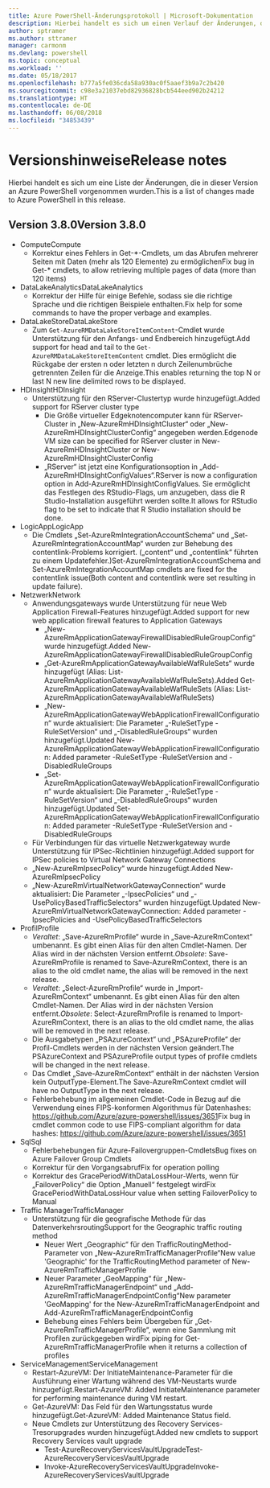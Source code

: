 ```yaml
---
title: Azure PowerShell-Änderungsprotokoll | Microsoft-Dokumentation
description: Hierbei handelt es sich um einen Verlauf der Änderungen, die in der neuesten Version an Azure PowerShell vorgenommen wurden.
author: sptramer
ms.author: sttramer
manager: carmonm
ms.devlang: powershell
ms.topic: conceptual
ms.workload: ''
ms.date: 05/18/2017
ms.openlocfilehash: b777a5fe036cda58a930ac0f5aaef3b9a7c2b420
ms.sourcegitcommit: c98e3a21037ebd82936828bcb544eed902b24212
ms.translationtype: HT
ms.contentlocale: de-DE
ms.lasthandoff: 06/08/2018
ms.locfileid: "34853439"
---
```

# <a name="release-notes"></a><span data-ttu-id="3dceb-103">Versionshinweise</span><span class="sxs-lookup"><span data-stu-id="3dceb-103">Release notes</span></span>

<span data-ttu-id="3dceb-104">Hierbei handelt es sich um eine Liste der Änderungen, die in dieser Version an Azure PowerShell vorgenommen wurden.</span><span class="sxs-lookup"><span data-stu-id="3dceb-104">This is a list of changes made to Azure PowerShell in this release.</span></span>

## <a name="version-380"></a><span data-ttu-id="3dceb-105">Version 3.8.0</span><span class="sxs-lookup"><span data-stu-id="3dceb-105">Version 3.8.0</span></span>
* <span data-ttu-id="3dceb-106">Compute</span><span class="sxs-lookup"><span data-stu-id="3dceb-106">Compute</span></span>
  - <span data-ttu-id="3dceb-107">Korrektur eines Fehlers in Get-\*-Cmdlets, um das Abrufen mehrerer Seiten mit Daten (mehr als 120 Elemente) zu ermöglichen</span><span class="sxs-lookup"><span data-stu-id="3dceb-107">Fix bug in Get-\* cmdlets, to allow retrieving multiple pages of data (more than 120 items)</span></span>
* <span data-ttu-id="3dceb-108">DataLakeAnalytics</span><span class="sxs-lookup"><span data-stu-id="3dceb-108">DataLakeAnalytics</span></span>
  - <span data-ttu-id="3dceb-109">Korrektur der Hilfe für einige Befehle, sodass sie die richtige Sprache und die richtigen Beispiele enthalten.</span><span class="sxs-lookup"><span data-stu-id="3dceb-109">Fix help for some commands to have the proper verbage and examples.</span></span>
* <span data-ttu-id="3dceb-110">DataLakeStore</span><span class="sxs-lookup"><span data-stu-id="3dceb-110">DataLakeStore</span></span>
  - <span data-ttu-id="3dceb-111">Zum `Get-AzureRMDataLakeStoreItemContent`-Cmdlet wurde Unterstützung für den Anfangs- und Endbereich hinzugefügt.</span><span class="sxs-lookup"><span data-stu-id="3dceb-111">Add support for head and tail to the `Get-AzureRMDataLakeStoreItemContent` cmdlet.</span></span> <span data-ttu-id="3dceb-112">Dies ermöglicht die Rückgabe der ersten n oder letzten n durch Zeilenumbrüche getrennten Zeilen für die Anzeige.</span><span class="sxs-lookup"><span data-stu-id="3dceb-112">This enables returning the top N or last N new line delimited rows to be displayed.</span></span>
* <span data-ttu-id="3dceb-113">HDInsight</span><span class="sxs-lookup"><span data-stu-id="3dceb-113">HDInsight</span></span>
  - <span data-ttu-id="3dceb-114">Unterstützung für den RServer-Clustertyp wurde hinzugefügt.</span><span class="sxs-lookup"><span data-stu-id="3dceb-114">Added support for RServer cluster type</span></span>
    + <span data-ttu-id="3dceb-115">Die Größe virtueller Edgeknotencomputer kann für RServer-Cluster in „New-AzureRmHDInsightCluster“ oder „New-AzureRmHDInsightClusterConfig“ angegeben werden.</span><span class="sxs-lookup"><span data-stu-id="3dceb-115">Edgenode VM size can be specified for RServer cluster in New-AzureRmHDInsightCluster or New-AzureRmHDInsightClusterConfig</span></span>
    + <span data-ttu-id="3dceb-116">„RServer“ ist jetzt eine Konfigurationsoption in „Add-AzureRmHDInsightConfigValues“.</span><span class="sxs-lookup"><span data-stu-id="3dceb-116">RServer is now a configuration option in Add-AzureRmHDInsightConfigValues.</span></span> <span data-ttu-id="3dceb-117">Sie ermöglicht das Festlegen des RStudio-Flags, um anzugeben, dass die R Studio-Installation ausgeführt werden sollte.</span><span class="sxs-lookup"><span data-stu-id="3dceb-117">It allows for RStudio flag to be set to indicate that R Studio installation should be done.</span></span>
* <span data-ttu-id="3dceb-118">LogicApp</span><span class="sxs-lookup"><span data-stu-id="3dceb-118">LogicApp</span></span>
  - <span data-ttu-id="3dceb-119">Die Cmdlets „Set-AzureRmIntegrationAccountSchema“ und „Set-AzureRmIntegrationAccountMap“ wurden zur Behebung des contentlink-Problems korrigiert. („content“ und „contentlink“ führten zu einem Updatefehler.)</span><span class="sxs-lookup"><span data-stu-id="3dceb-119">Set-AzureRmIntegrationAccountSchema and Set-AzureRmIntegrationAccountMap cmdlets are fixed for the contentlink issue(Both content and contentlink were set resulting in update failure).</span></span>
* <span data-ttu-id="3dceb-120">Netzwerk</span><span class="sxs-lookup"><span data-stu-id="3dceb-120">Network</span></span>
  - <span data-ttu-id="3dceb-121">Anwendungsgateways wurde Unterstützung für neue Web Application Firewall-Features hinzugefügt.</span><span class="sxs-lookup"><span data-stu-id="3dceb-121">Added support for new web application firewall features to Application Gateways</span></span>
    + <span data-ttu-id="3dceb-122">„New-AzureRmApplicationGatewayFirewallDisabledRuleGroupConfig“ wurde hinzugefügt.</span><span class="sxs-lookup"><span data-stu-id="3dceb-122">Added New-AzureRmApplicationGatewayFirewallDisabledRuleGroupConfig</span></span>
    + <span data-ttu-id="3dceb-123">„Get-AzureRmApplicationGatewayAvailableWafRuleSets“ wurde hinzugefügt (Alias: List-AzureRmApplicationGatewayAvailableWafRuleSets).</span><span class="sxs-lookup"><span data-stu-id="3dceb-123">Added Get-AzureRmApplicationGatewayAvailableWafRuleSets (Alias: List-AzureRmApplicationGatewayAvailableWafRuleSets)</span></span>
    + <span data-ttu-id="3dceb-124">„New-AzureRmApplicationGatewayWebApplicationFirewallConfiguration“ wurde aktualisiert: Die Parameter „-RuleSetType -RuleSetVersion“ und „-DisabledRuleGroups“ wurden hinzugefügt.</span><span class="sxs-lookup"><span data-stu-id="3dceb-124">Updated New-AzureRmApplicationGatewayWebApplicationFirewallConfiguration: Added parameter -RuleSetType -RuleSetVersion and -DisabledRuleGroups</span></span>
    + <span data-ttu-id="3dceb-125">„Set-AzureRmApplicationGatewayWebApplicationFirewallConfiguration“ wurde aktualisiert: Die Parameter „-RuleSetType -RuleSetVersion“ und „-DisabledRuleGroups“ wurden hinzugefügt.</span><span class="sxs-lookup"><span data-stu-id="3dceb-125">Updated Set-AzureRmApplicationGatewayWebApplicationFirewallConfiguration: Added parameter -RuleSetType -RuleSetVersion and -DisabledRuleGroups</span></span>
  - <span data-ttu-id="3dceb-126">Für Verbindungen für das virtuelle Netzwerkgateway wurde Unterstützung für IPSec-Richtlinien hinzugefügt.</span><span class="sxs-lookup"><span data-stu-id="3dceb-126">Added support for IPSec policies to Virtual Network Gateway Connections</span></span>
  - <span data-ttu-id="3dceb-127">„New-AzureRmIpsecPolicy“ wurde hinzugefügt.</span><span class="sxs-lookup"><span data-stu-id="3dceb-127">Added New-AzureRmIpsecPolicy</span></span>
  - <span data-ttu-id="3dceb-128">„New-AzureRmVirtualNetworkGatewayConnection“ wurde aktualisiert: Die Parameter „-IpsecPolicies“ und „-UsePolicyBasedTrafficSelectors“ wurden hinzugefügt.</span><span class="sxs-lookup"><span data-stu-id="3dceb-128">Updated New-AzureRmVirtualNetworkGatewayConnection: Added parameter -IpsecPolicies and -UsePolicyBasedTrafficSelectors</span></span>
* <span data-ttu-id="3dceb-129">Profil</span><span class="sxs-lookup"><span data-stu-id="3dceb-129">Profile</span></span>
  - <span data-ttu-id="3dceb-130">*Veraltet*: „Save-AzureRmProfile“ wurde in „Save-AzureRmContext“ umbenannt. Es gibt einen Alias für den alten Cmdlet-Namen. Der Alias wird in der nächsten Version entfernt.</span><span class="sxs-lookup"><span data-stu-id="3dceb-130">*Obsolete*: Save-AzureRmProfile is renamed to Save-AzureRmContext, there is an alias to the old cmdlet name, the alias will be removed in the next release.</span></span>
  - <span data-ttu-id="3dceb-131">*Veraltet*: „Select-AzureRmProfile“ wurde in „Import-AzureRmContext“ umbenannt. Es gibt einen Alias für den alten Cmdlet-Namen. Der Alias wird in der nächsten Version entfernt.</span><span class="sxs-lookup"><span data-stu-id="3dceb-131">*Obsolete*: Select-AzureRmProfile is renamed to Import-AzureRmContext, there is an alias to the old cmdlet name, the alias will be removed in the next release.</span></span>
  - <span data-ttu-id="3dceb-132">Die Ausgabetypen „PSAzureContext“ und „PSAzureProfile“ der Profil-Cmdlets werden in der nächsten Version geändert.</span><span class="sxs-lookup"><span data-stu-id="3dceb-132">The PSAzureContext and PSAzureProfile output types of profile cmdlets will be changed in the next release.</span></span>
  - <span data-ttu-id="3dceb-133">Das Cmdlet „Save-AzureRmContext“ enthält in der nächsten Version kein OutputType-Element.</span><span class="sxs-lookup"><span data-stu-id="3dceb-133">The Save-AzureRmContext cmdlet will have no OutputType in the next release.</span></span>
  - <span data-ttu-id="3dceb-134">Fehlerbehebung im allgemeinen Cmdlet-Code in Bezug auf die Verwendung eines FIPS-konformen Algorithmus für Datenhashes: https://github.com/Azure/azure-powershell/issues/3651</span><span class="sxs-lookup"><span data-stu-id="3dceb-134">Fix bug in cmdlet common code to use FIPS-compliant algorithm for data hashes: https://github.com/Azure/azure-powershell/issues/3651</span></span>
* <span data-ttu-id="3dceb-135">Sql</span><span class="sxs-lookup"><span data-stu-id="3dceb-135">Sql</span></span>
  - <span data-ttu-id="3dceb-136">Fehlerbehebungen für Azure-Failovergruppen-Cmdlets</span><span class="sxs-lookup"><span data-stu-id="3dceb-136">Bug fixes on Azure Failover Group Cmdlets</span></span>
  - <span data-ttu-id="3dceb-137">Korrektur für den Vorgangsabruf</span><span class="sxs-lookup"><span data-stu-id="3dceb-137">Fix for operation polling</span></span>
  - <span data-ttu-id="3dceb-138">Korrektur des GracePeriodWithDataLossHour-Werts, wenn für „FailoverPolicy“ die Option „Manuell“ festgelegt wird</span><span class="sxs-lookup"><span data-stu-id="3dceb-138">Fix GracePeriodWithDataLossHour value when setting FailoverPolicy to Manual</span></span>
* <span data-ttu-id="3dceb-139">Traffic Manager</span><span class="sxs-lookup"><span data-stu-id="3dceb-139">TrafficManager</span></span>
  - <span data-ttu-id="3dceb-140">Unterstützung für die geografische Methode für das Datenverkehrsrouting</span><span class="sxs-lookup"><span data-stu-id="3dceb-140">Support for the Geographic traffic routing method</span></span>
    + <span data-ttu-id="3dceb-141">Neuer Wert „Geographic“ für den TrafficRoutingMethod-Parameter von „New-AzureRmTrafficManagerProfile“</span><span class="sxs-lookup"><span data-stu-id="3dceb-141">New value 'Geographic' for the TrafficRoutingMethod parameter of New-AzureRmTrafficManagerProfile</span></span>
    + <span data-ttu-id="3dceb-142">Neuer Parameter „GeoMapping“ für „New-AzureRmTrafficManagerEndpoint“ und „Add-AzureRmTrafficManagerEndpointConfig“</span><span class="sxs-lookup"><span data-stu-id="3dceb-142">New parameter 'GeoMapping' for the New-AzureRmTrafficManagerEndpoint and Add-AzureRmTrafficManagerEndpointConfig</span></span>
    + <span data-ttu-id="3dceb-143">Behebung eines Fehlers beim Übergeben für „Get-AzureRmTrafficManagerProfile“, wenn eine Sammlung mit Profilen zurückgegeben wird</span><span class="sxs-lookup"><span data-stu-id="3dceb-143">Fix piping for Get-AzureRmTrafficManagerProfile when it returns a collection of profiles</span></span>
* <span data-ttu-id="3dceb-144">ServiceManagement</span><span class="sxs-lookup"><span data-stu-id="3dceb-144">ServiceManagement</span></span>
  - <span data-ttu-id="3dceb-145">Restart-AzureVM: Der InitiateMaintenance-Parameter für die Ausführung einer Wartung während des VM-Neustarts wurde hinzugefügt.</span><span class="sxs-lookup"><span data-stu-id="3dceb-145">Restart-AzureVM: Added InitiateMaintenance parameter for performing maintenance during VM restart.</span></span>
  - <span data-ttu-id="3dceb-146">Get-AzureVM: Das Feld für den Wartungsstatus wurde hinzugefügt.</span><span class="sxs-lookup"><span data-stu-id="3dceb-146">Get-AzureVM: Added Maintenance Status field.</span></span>
  - <span data-ttu-id="3dceb-147">Neue Cmdlets zur Unterstützung des Recovery Services-Tresorupgrades wurden hinzugefügt.</span><span class="sxs-lookup"><span data-stu-id="3dceb-147">Added new cmdlets to support Recovery Services vault upgrade</span></span>
    + <span data-ttu-id="3dceb-148">Test-AzureRecoveryServicesVaultUpgrade</span><span class="sxs-lookup"><span data-stu-id="3dceb-148">Test-AzureRecoveryServicesVaultUpgrade</span></span>
    + <span data-ttu-id="3dceb-149">Invoke-AzureRecoveryServicesVaultUpgrade</span><span class="sxs-lookup"><span data-stu-id="3dceb-149">Invoke-AzureRecoveryServicesVaultUpgrade</span></span>
